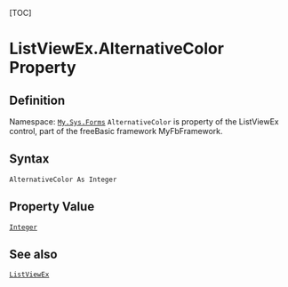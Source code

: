 [TOC]
# ListViewEx.AlternativeColor Property

## Definition
Namespace: [`My.Sys.Forms`](My.Sys.Forms.md)
`AlternativeColor` is property of the ListViewEx control, part of the freeBasic framework MyFbFramework.
## Syntax
```freeBasic
AlternativeColor As Integer
```
## Property Value
[`Integer`]("https://www.freebasic.net/wiki/KeyPgInteger")
## See also
[`ListViewEx`](ListViewEx.md)
